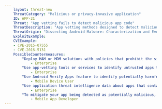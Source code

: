 ```yaml
---
    layout: threat-new
    ThreatCategory: "Malicious or privacy-invasive application"
    ID: APP-21
    Threat: "App vetting fails to detect malicious app code"
    ThreatDescription: "App vetting methods designed to detect malicious code are complicated by various code obfuscation techniques such as sandbox detection, encryption, and dead code (malicious functions unreachable by normal program execution). As a result, a malicious app subjected to app vetting may appear free of harmful code and safe to publish or distribute."
    ThreatOrigin: "Dissecting Android Malware: Characterization and Evolution [^85]"
    ExploitExample:
    CVEExample:
    - CVE-2015-07555
    - CVE-2016-5131
    PossibleCountermeasures:
        "Deploy MAM or MDM solutions with policies that prohibit the side-loading of apps, which may bypass security checks on the app.":
            - Enterprise
        "Use app-vetting tools or services to identify untrusted apps that contain encrypted or obfuscated code.":
            - Enterprise
        "Use Android Verify Apps feature to identify potentially harmful apps.":
            - Mobile Device User
        "Use application threat intelligence data about apps that contain encrypted or obfuscated code":
            - Enterprise
        "To mitigate your app being detected as potentially malicious, do not arbitrarily encrypt or obfuscate code.":
            - Mobile App Developer
---
```

